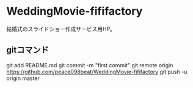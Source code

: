 WeddingMovie-fififactory
========================

結婚式のスライドショー作成サービス用HP。

## gitコマンド
git add README.md
git commit -m "first commit"
git remote origin https://github.com/peace098beat/WeddingMovie-fififactory
git push -u origin master
